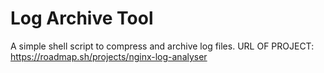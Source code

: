 # Log Archive Tool
A simple shell script to compress and archive log files.
URL OF PROJECT: https://roadmap.sh/projects/nginx-log-analyser
